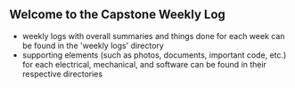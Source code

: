 ## Welcome to the Capstone Weekly Log
- weekly logs with overall summaries and things done for each week can be found in the 'weekly logs' directory
- supporting elements (such as photos, documents, important code, etc.) for each electrical, mechanical, and software can be found in their respective directories
